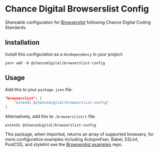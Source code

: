 # Chance Digital Browserslist Config

Shareable configuration for [Browserslist](https://www.npmjs.com/package/browserslist) following Chance Digital Coding Standards.

## Installation

Install this configuration as a `devDependency` in your project:

```shell
yarn add -D @chancedigital/browserslist-config
```

## Usage

Add this to your `package.json` file:

```json
"browserslist": [
	"extends @chancedigital/browserslist-config"
]
```

Alternatively, add this to `.browserslistrc` file:

```
extends @chancedigital/browserslist-config
```

This package, when imported, returns an array of supported browsers, for more configuration examples including Autoprefixer, Babel, ESLint, PostCSS, and stylelint see the [Browserslist examples](https://github.com/ai/browserslist-example#browserslist-example) repo.
